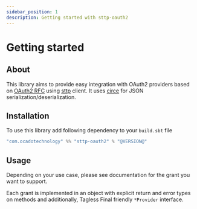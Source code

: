 ```yaml
---
sidebar_position: 1
description: Getting started with sttp-oauth2 
---
```


# Getting started

## About

This library aims to provide easy integration with OAuth2 providers based on [OAuth2 RFC](https://tools.ietf.org/html/rfc6749) using [sttp](https://github.com/softwaremill/sttp) client.
It uses [circe](https://github.com/circe/circe) for JSON serialization/deserialization.

## Installation

To use this library add following dependency to your `build.sbt` file
```scala
"com.ocadotechnology" %% "sttp-oauth2" % "@VERSION@"
```
## Usage

Depending on your use case, please see documentation for the grant you want to support.

Each grant is implemented in an object with explicit return and error types on methods and additionally, Tagless Final friendly `*Provider` interface.
